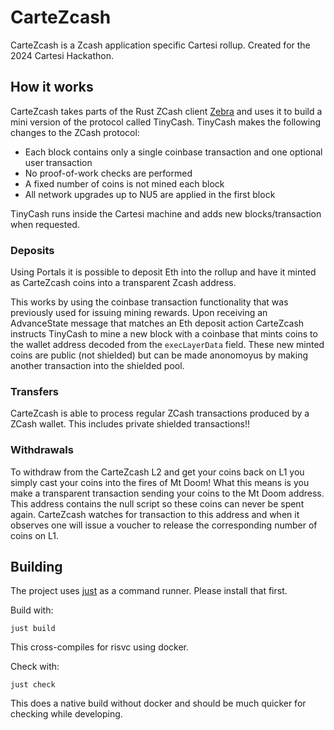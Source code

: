 # CarteZcash

CarteZcash is a Zcash application specific Cartesi rollup. Created for the 2024 Cartesi Hackathon.

## How it works

CarteZcash takes parts of the Rust ZCash client [Zebra](https://github.com/ZcashFoundation/zebra) and uses it to build a mini version of the protocol called TinyCash. TinyCash makes the following changes to the ZCash protocol:

- Each block contains only a single coinbase transaction and one optional user transaction
- No proof-of-work checks are performed
- A fixed number of coins is not mined each block
- All network upgrades up to NU5 are applied in the first block

TinyCash runs inside the Cartesi machine and adds new blocks/transaction when requested.

### Deposits

Using Portals it is possible to deposit Eth into the rollup and have it minted as CarteZcash coins into a transparent Zcash address.

This works by using the coinbase transaction functionality that was previously used for issuing mining rewards. Upon receiving an AdvanceState message that matches an Eth deposit action CarteZcash instructs TinyCash to mine a new block with a coinbase that mints coins to the wallet address decoded from the `execLayerData` field. These new minted coins are public (not shielded) but can be made anonomoyus by making another transaction into the shielded pool.

### Transfers

CarteZcash is able to process regular ZCash transactions produced by a ZCash wallet. This includes private shielded transactions!! 

### Withdrawals

To withdraw from the CarteZcash L2 and get your coins back on L1 you simply cast your coins into the fires of Mt Doom! What this means is you make a transparent transaction sending your coins to the Mt Doom address. This address contains the null script so these coins can never be spent again. CarteZcash watches for transaction to this address and when it observes one will issue a voucher to release the corresponding number of coins on L1.

## Building

The project uses [just](https://github.com/casey/just) as a command runner. Please install that first.

Build with:

```shell
just build
```

This cross-compiles for risvc using docker.

Check with:

```shell
just check
```

This does a native build without docker and should be much quicker for checking while developing.

